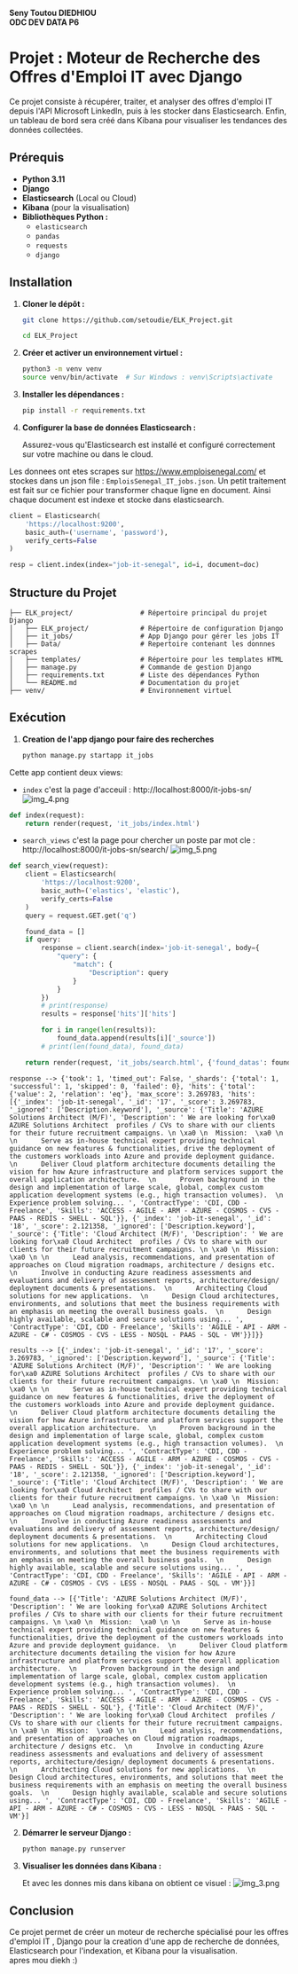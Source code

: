 **Seny Toutou DIEDHIOU** \
**ODC DEV DATA P6**

# Projet : Moteur de Recherche des Offres d'Emploi IT avec Django

Ce projet consiste à récupérer, traiter, et analyser des offres d'emploi IT depuis l'API Microsoft LinkedIn, puis à les stocker dans Elasticsearch. Enfin, un tableau de bord sera créé dans Kibana pour visualiser les tendances des données collectées.

## Prérequis

- **Python 3.11**
- **Django**
- **Elasticsearch** (Local ou Cloud)
- **Kibana** (pour la visualisation)
- **Bibliothèques Python :**
  - `elasticsearch`
  - `pandas`
  - `requests`
  - `django`

## Installation

1. **Cloner le dépôt :**

   ```bash
   git clone https://github.com/setoudie/ELK_Project.git

   cd ELK_Project
   ```

2. **Créer et activer un environnement virtuel :**

   ```bash
   python3 -m venv venv
   source venv/bin/activate  # Sur Windows : venv\Scripts\activate
   ```

3. **Installer les dépendances :**

   ```bash
   pip install -r requirements.txt
   ```

4. **Configurer la base de données Elasticsearch :**

   Assurez-vous qu'Elasticsearch est installé et configuré correctement sur votre machine ou dans le cloud.

Les donnees ont etes scrapes sur https://www.emploisenegal.com/ et stockes dans un json file : `EmploisSenegal_IT_jobs.json`. Un petit traitement est fait sur ce fichier pour transformer chaque ligne en document. Ainsi chaque document est indexe et stocke dans elasticsearch.
```python
client = Elasticsearch(
    'https://localhost:9200',
    basic_auth=('username', 'password'),
    verify_certs=False
)

resp = client.index(index="job-it-senegal", id=i, document=doc)
```

## Structure du Projet

```
├── ELK_project/                 # Répertoire principal du projet Django
│   ├── ELK_project/             # Répertoire de configuration Django
│   ├── it_jobs/                 # App Django pour gérer les jobs IT
│   ├── Data/                    # Repertoire contenant les donnnes scrapes
│   ├── templates/               # Répertoire pour les templates HTML
│   ├── manage.py                # Commande de gestion Django
│   ├── requirements.txt         # Liste des dépendances Python
│   └── README.md                # Documentation du projet
├── venv/                        # Environnement virtuel
```

## Exécution
1. **Creation de l'app django pour faire des recherches**

   ```bash
   python manage.py startapp it_jobs

   ```
Cette app contient deux views: 
* `index` c'est la page d'acceuil : http://localhost:8000/it-jobs-sn/
![img_4.png](img_4.png)
```python
def index(request):
    return render(request, 'it_jobs/index.html')
```
* `search_views` c'est la page pour chercher un poste par mot cle : http://localhost:8000/it-jobs-sn/search/
![img_5.png](img_5.png)
```python
def search_view(request):
    client = Elasticsearch(
        'https://localhost:9200',
        basic_auth=('elastics', 'elastic'),
        verify_certs=False
    )
    query = request.GET.get('q')

    found_data = []
    if query:
        response = client.search(index='job-it-senegal', body={
            "query": {
                "match": {
                    "Description": query
                }
            }
        })
        # print(response)
        results = response['hits']['hits']

        for i in range(len(results)):
            found_data.append(results[i]['_source'])
        # print(len(found_data), found_data)

    return render(request, 'it_jobs/search.html', {'found_datas': found_data})

```
```text
response --> {'took': 1, 'timed_out': False, '_shards': {'total': 1, 'successful': 1, 'skipped': 0, 'failed': 0}, 'hits': {'total': {'value': 2, 'relation': 'eq'}, 'max_score': 3.269783, 'hits': [{'_index': 'job-it-senegal', '_id': '17', '_score': 3.269783, '_ignored': ['Description.keyword'], '_source': {'Title': 'AZURE Solutions Architect (M/F)', 'Description': ' We are looking for\xa0 AZURE Solutions Architect  profiles / CVs to share with our clients for their future recruitment campaigns. \n \xa0 \n  Mission:  \xa0 \n \n      Serve as in-house technical expert providing technical guidance on new features & functionalities, drive the deployment of the customers workloads into Azure and provide deployment guidance.  \n      Deliver Cloud platform architecture documents detailing the vision for how Azure infrastructure and platform services support the overall application architecture.  \n      Proven background in the design and implementation of large scale, global, complex custom application development systems (e.g., high transaction volumes).  \n      Experience problem solving... ', 'ContractType': 'CDI, CDD - Freelance', 'Skills': 'ACCESS - AGILE - ARM - AZURE - COSMOS - CVS - PAAS - REDIS - SHELL - SQL'}}, {'_index': 'job-it-senegal', '_id': '18', '_score': 2.121358, '_ignored': ['Description.keyword'], '_source': {'Title': 'Cloud Architect (M/F)', 'Description': ' We are looking for\xa0 Cloud Architect  profiles / CVs to share with our clients for their future recruitment campaigns. \n \xa0 \n  Mission:  \xa0 \n \n      Lead analysis, recommendations, and presentation of approaches on Cloud migration roadmaps, architecture / designs etc.  \n      Involve in conducting Azure readiness assessments and evaluations and delivery of assessment reports, architecture/design/ deployment documents & presentations.  \n      Architecting Cloud solutions for new applications.  \n      Design Cloud architectures, environments, and solutions that meet the business requirements with an emphasis on meeting the overall business goals.  \n      Design highly available, scalable and secure solutions using... ', 'ContractType': 'CDI, CDD - Freelance', 'Skills': 'AGILE - API - ARM - AZURE - C# - COSMOS - CVS - LESS - NOSQL - PAAS - SQL - VM'}}]}}

results --> [{'_index': 'job-it-senegal', '_id': '17', '_score': 3.269783, '_ignored': ['Description.keyword'], '_source': {'Title': 'AZURE Solutions Architect (M/F)', 'Description': ' We are looking for\xa0 AZURE Solutions Architect  profiles / CVs to share with our clients for their future recruitment campaigns. \n \xa0 \n  Mission:  \xa0 \n \n      Serve as in-house technical expert providing technical guidance on new features & functionalities, drive the deployment of the customers workloads into Azure and provide deployment guidance.  \n      Deliver Cloud platform architecture documents detailing the vision for how Azure infrastructure and platform services support the overall application architecture.  \n      Proven background in the design and implementation of large scale, global, complex custom application development systems (e.g., high transaction volumes).  \n      Experience problem solving... ', 'ContractType': 'CDI, CDD - Freelance', 'Skills': 'ACCESS - AGILE - ARM - AZURE - COSMOS - CVS - PAAS - REDIS - SHELL - SQL'}}, {'_index': 'job-it-senegal', '_id': '18', '_score': 2.121358, '_ignored': ['Description.keyword'], '_source': {'Title': 'Cloud Architect (M/F)', 'Description': ' We are looking for\xa0 Cloud Architect  profiles / CVs to share with our clients for their future recruitment campaigns. \n \xa0 \n  Mission:  \xa0 \n \n      Lead analysis, recommendations, and presentation of approaches on Cloud migration roadmaps, architecture / designs etc.  \n      Involve in conducting Azure readiness assessments and evaluations and delivery of assessment reports, architecture/design/ deployment documents & presentations.  \n      Architecting Cloud solutions for new applications.  \n      Design Cloud architectures, environments, and solutions that meet the business requirements with an emphasis on meeting the overall business goals.  \n      Design highly available, scalable and secure solutions using... ', 'ContractType': 'CDI, CDD - Freelance', 'Skills': 'AGILE - API - ARM - AZURE - C# - COSMOS - CVS - LESS - NOSQL - PAAS - SQL - VM'}}]

found_data --> [{'Title': 'AZURE Solutions Architect (M/F)', 'Description': ' We are looking for\xa0 AZURE Solutions Architect  profiles / CVs to share with our clients for their future recruitment campaigns. \n \xa0 \n  Mission:  \xa0 \n \n      Serve as in-house technical expert providing technical guidance on new features & functionalities, drive the deployment of the customers workloads into Azure and provide deployment guidance.  \n      Deliver Cloud platform architecture documents detailing the vision for how Azure infrastructure and platform services support the overall application architecture.  \n      Proven background in the design and implementation of large scale, global, complex custom application development systems (e.g., high transaction volumes).  \n      Experience problem solving... ', 'ContractType': 'CDI, CDD - Freelance', 'Skills': 'ACCESS - AGILE - ARM - AZURE - COSMOS - CVS - PAAS - REDIS - SHELL - SQL'}, {'Title': 'Cloud Architect (M/F)', 'Description': ' We are looking for\xa0 Cloud Architect  profiles / CVs to share with our clients for their future recruitment campaigns. \n \xa0 \n  Mission:  \xa0 \n \n      Lead analysis, recommendations, and presentation of approaches on Cloud migration roadmaps, architecture / designs etc.  \n      Involve in conducting Azure readiness assessments and evaluations and delivery of assessment reports, architecture/design/ deployment documents & presentations.  \n      Architecting Cloud solutions for new applications.  \n      Design Cloud architectures, environments, and solutions that meet the business requirements with an emphasis on meeting the overall business goals.  \n      Design highly available, scalable and secure solutions using... ', 'ContractType': 'CDI, CDD - Freelance', 'Skills': 'AGILE - API - ARM - AZURE - C# - COSMOS - CVS - LESS - NOSQL - PAAS - SQL - VM'}]

```
2. **Démarrer le serveur Django :**

   ```bash
   python manage.py runserver
   ```


3. **Visualiser les données dans Kibana :**

   Et avec les donnes mis dans kibana on obtient ce visuel :
![img_3.png](img_3.png)

## Conclusion

Ce projet permet de créer un moteur de recherche spécialisé pour les offres d'emploi IT , Django pour la creation d'une app de recherche de données, Elasticsearch pour l'indexation, et Kibana pour la visualisation.\
apres mou diekh :) 
